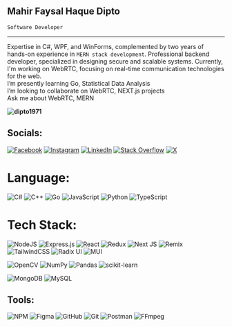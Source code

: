 ## Mahir Faysal Haque Dipto ## 
`Software Developer`

---
Expertise in C#, WPF, and WinForms, complemented by two years of hands-on experience in `MERN stack development`. Professional backend developer, specialized in designing secure and scalable systems. Currently, I'm working on WebRTC, focusing on real-time communication technologies for the web.<br>I’m presently learning Go, Statistical Data Analysis<br>I’m looking to collaborate on WebRTC, NEXT.js projects<br>Ask me about WebRTC, MERN
**<p align="left"> <img src="https://komarev.com/ghpvc/?username=dipto1971&label=Profile%20views&color=0e75b6&style=flat" alt="dipto1971" /> </p>**
## Socials:
[![Facebook](https://img.shields.io/badge/Facebook-%231877F2.svg?logo=Facebook&logoColor=white)](https://www.facebook.com/dip.to.39545/) [![Instagram](https://img.shields.io/badge/Instagram-%23E4405F.svg?logo=Instagram&logoColor=white)](https://www.instagram.com/mahir_faysal_dipto/?hl=en) [![LinkedIn](https://img.shields.io/badge/LinkedIn-%230077B5.svg?logo=linkedin&logoColor=white)](https://www.linkedin.com/in/mahir-faysal-haque-dipto-6911a4245/) [![Stack Overflow](https://img.shields.io/badge/-Stackoverflow-FE7A16?logo=stack-overflow&logoColor=white)](https://stackoverflow.com/users/23282140/mahir-faysal-dipto) [![X](https://img.shields.io/badge/X-black.svg?logo=X&logoColor=white)](https://x.com/mahirdipto71) 

# Language:
![C#](https://img.shields.io/badge/c%23-%23239120.svg?style=flat&logo=csharp&logoColor=white) ![C++](https://img.shields.io/badge/c++-%2300599C.svg?style=flat&logo=c%2B%2B&logoColor=white) ![Go](https://img.shields.io/badge/go-%2300ADD8.svg?style=flat&logo=go&logoColor=white) ![JavaScript](https://img.shields.io/badge/javascript-%23323330.svg?style=flat&logo=javascript&logoColor=%23F7DF1E) ![Python](https://img.shields.io/badge/python-3670A0?style=flat&logo=python&logoColor=ffdd54) ![TypeScript](https://img.shields.io/badge/typescript-%23007ACC.svg?style=flat&logo=typescript&logoColor=white)

# Tech Stack:
![NodeJS](https://img.shields.io/badge/node.js-6DA55F?style=flat&logo=node.js&logoColor=white) ![Express.js](https://img.shields.io/badge/express.js-%23404d59.svg?style=flat&logo=express&logoColor=%2361DAFB) ![React](https://img.shields.io/badge/react-%2320232a.svg?style=flat&logo=react&logoColor=%2361DAFB) ![Redux](https://img.shields.io/badge/redux-%23593d88.svg?style=flat&logo=redux&logoColor=white) ![Next JS](https://img.shields.io/badge/Next-black?style=flat&logo=next.js&logoColor=white) ![Remix](https://img.shields.io/badge/remix-%23000.svg?style=flat&logo=remix&logoColor=white) ![TailwindCSS](https://img.shields.io/badge/tailwindcss-%2338B2AC.svg?style=flat&logo=tailwind-css&logoColor=white) ![Radix UI](https://img.shields.io/badge/radix%20ui-161618.svg?style=flat&logo=radix-ui&logoColor=white)  ![MUI](https://img.shields.io/badge/MUI-%230081CB.svg?style=flat&logo=mui&logoColor=white)

![OpenCV](https://img.shields.io/badge/opencv-%23white.svg?style=flat&logo=opencv&logoColor=white) ![NumPy](https://img.shields.io/badge/numpy-%23013243.svg?style=flat&logo=numpy&logoColor=white) ![Pandas](https://img.shields.io/badge/pandas-%23150458.svg?style=flat&logo=pandas&logoColor=white) ![scikit-learn](https://img.shields.io/badge/scikit--learn-%23F7931E.svg?style=flat&logo=scikit-learn&logoColor=white)

![MongoDB](https://img.shields.io/badge/MongoDB-%234ea94b.svg?style=flat&logo=mongodb&logoColor=white) ![MySQL](https://img.shields.io/badge/mysql-4479A1.svg?style=flat&logo=mysql&logoColor=white) 
## Tools:
![NPM](https://img.shields.io/badge/NPM-%23CB3837.svg?style=flat&logo=npm&logoColor=white) ![Figma](https://img.shields.io/badge/figma-%23F24E1E.svg?style=flat&logo=figma&logoColor=white) ![GitHub](https://img.shields.io/badge/github-%23121011.svg?style=flat&logo=github&logoColor=white) ![Git](https://img.shields.io/badge/git-%23F05033.svg?style=flat&logo=git&logoColor=white) ![Postman](https://img.shields.io/badge/Postman-FF6C37?style=flat&logo=postman&logoColor=white) ![FFmpeg](https://shields.io/badge/FFmpeg-%23171717.svg?logo=ffmpeg&style=flat&labelColor=171717&logoColor=5cb85c)
